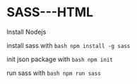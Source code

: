 # SASS---HTML

Install Nodejs 

install sass with ```bash npm install -g sass ```

init json package with ```bash npm init ```

run sass with ```bash npm run sass ```
